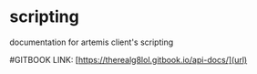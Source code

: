 # scripting
documentation for artemis client's scripting

#GITBOOK LINK: 
[https://therealg8lol.gitbook.io/api-docs/](url)
